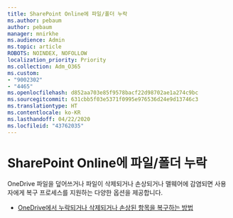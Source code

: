 ```yaml
---
title: SharePoint Online에 파일/폴더 누락
ms.author: pebaum
author: pebaum
manager: mnirkhe
ms.audience: Admin
ms.topic: article
ROBOTS: NOINDEX, NOFOLLOW
localization_priority: Priority
ms.collection: Adm_O365
ms.custom:
- "9002302"
- "4465"
ms.openlocfilehash: d852aa703e85f9578bacf22d98702ae1a274c9bc
ms.sourcegitcommit: 631cbb5f03e5371f0995e976536d24e9d13746c3
ms.translationtype: HT
ms.contentlocale: ko-KR
ms.lasthandoff: 04/22/2020
ms.locfileid: "43762035"
---
```

# <a name="missing-filesfolders-in-sharepoint-online"></a>SharePoint Online에 파일/폴더 누락

OneDrive 파일을 덮어쓰거나 파일이 삭제되거나 손상되거나 맬웨어에 감염되면 사용자에게 복구 프로세스를 지원하는 다양한 옵션을 제공합니다.

- [OneDrive에서 누락되거나 삭제되거나 손상된 항목을 복구하는 방법](https://go.microsoft.com/fwlink/?linkid=2125166)
